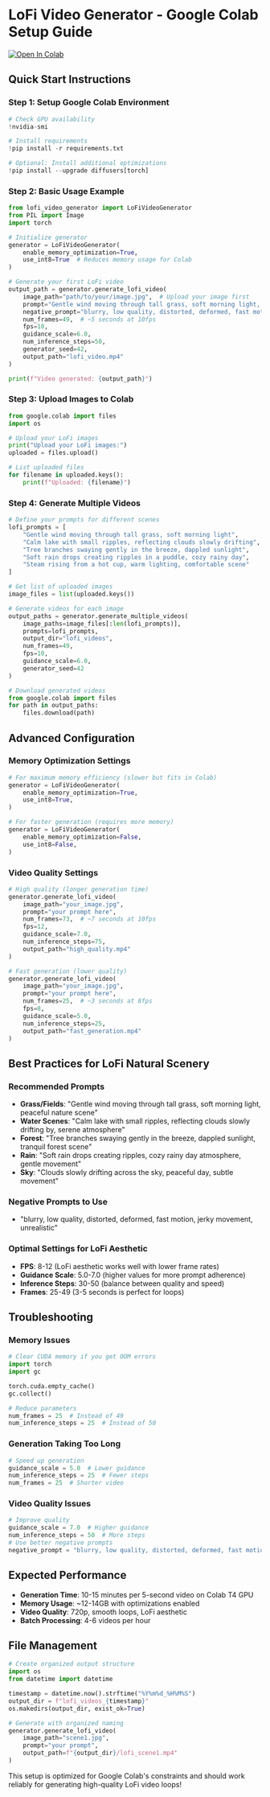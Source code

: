 # LoFi Video Generator - Google Colab Setup Guide

[![Open In Colab](https://colab.research.google.com/assets/colab-badge.svg)](https://colab.research.google.com/github/yourusername/lofi-video-generator/blob/main/notebooks/colab_quickstart.ipynb)

## Quick Start Instructions

### Step 1: Setup Google Colab Environment

```python
# Check GPU availability
!nvidia-smi

# Install requirements
!pip install -r requirements.txt

# Optional: Install additional optimizations
!pip install --upgrade diffusers[torch]
```

### Step 2: Basic Usage Example

```python
from lofi_video_generator import LoFiVideoGenerator
from PIL import Image
import torch

# Initialize generator
generator = LoFiVideoGenerator(
    enable_memory_optimization=True,
    use_int8=True  # Reduces memory usage for Colab
)

# Generate your first LoFi video
output_path = generator.generate_lofi_video(
    image_path="path/to/your/image.jpg",  # Upload your image first
    prompt="Gentle wind moving through tall grass, soft morning light, peaceful nature scene",
    negative_prompt="blurry, low quality, distorted, deformed, fast motion",
    num_frames=49,  # ~5 seconds at 10fps
    fps=10,
    guidance_scale=6.0,
    num_inference_steps=50,
    generator_seed=42,
    output_path="lofi_video.mp4"
)

print(f"Video generated: {output_path}")
```

### Step 3: Upload Images to Colab

```python
from google.colab import files
import os

# Upload your LoFi images
print("Upload your LoFi images:")
uploaded = files.upload()

# List uploaded files
for filename in uploaded.keys():
    print(f"Uploaded: {filename}")
```

### Step 4: Generate Multiple Videos

```python
# Define your prompts for different scenes
lofi_prompts = [
    "Gentle wind moving through tall grass, soft morning light",
    "Calm lake with small ripples, reflecting clouds slowly drifting",
    "Tree branches swaying gently in the breeze, dappled sunlight",
    "Soft rain drops creating ripples in a puddle, cozy rainy day",
    "Steam rising from a hot cup, warm lighting, comfortable scene"
]

# Get list of uploaded images
image_files = list(uploaded.keys())

# Generate videos for each image
output_paths = generator.generate_multiple_videos(
    image_paths=image_files[:len(lofi_prompts)],
    prompts=lofi_prompts,
    output_dir="lofi_videos",
    num_frames=49,
    fps=10,
    guidance_scale=6.0,
    generator_seed=42
)

# Download generated videos
from google.colab import files
for path in output_paths:
    files.download(path)
```

## Advanced Configuration

### Memory Optimization Settings

```python
# For maximum memory efficiency (slower but fits in Colab)
generator = LoFiVideoGenerator(
    enable_memory_optimization=True,
    use_int8=True,
)

# For faster generation (requires more memory)
generator = LoFiVideoGenerator(
    enable_memory_optimization=False,
    use_int8=False,
)
```

### Video Quality Settings

```python
# High quality (longer generation time)
generator.generate_lofi_video(
    image_path="your_image.jpg",
    prompt="your prompt here",
    num_frames=73,  # ~7 seconds at 10fps
    fps=12,
    guidance_scale=7.0,
    num_inference_steps=75,
    output_path="high_quality.mp4"
)

# Fast generation (lower quality)
generator.generate_lofi_video(
    image_path="your_image.jpg",
    prompt="your prompt here",
    num_frames=25,  # ~3 seconds at 8fps
    fps=8,
    guidance_scale=5.0,
    num_inference_steps=25,
    output_path="fast_generation.mp4"
)
```

## Best Practices for LoFi Natural Scenery

### Recommended Prompts

- **Grass/Fields**: "Gentle wind moving through tall grass, soft morning light, peaceful nature scene"
- **Water Scenes**: "Calm lake with small ripples, reflecting clouds slowly drifting by, serene atmosphere"
- **Forest**: "Tree branches swaying gently in the breeze, dappled sunlight, tranquil forest scene"
- **Rain**: "Soft rain drops creating ripples, cozy rainy day atmosphere, gentle movement"
- **Sky**: "Clouds slowly drifting across the sky, peaceful day, subtle movement"

### Negative Prompts to Use

- "blurry, low quality, distorted, deformed, fast motion, jerky movement, unrealistic"

### Optimal Settings for LoFi Aesthetic

- **FPS**: 8-12 (LoFi aesthetic works well with lower frame rates)
- **Guidance Scale**: 5.0-7.0 (higher values for more prompt adherence)
- **Inference Steps**: 30-50 (balance between quality and speed)
- **Frames**: 25-49 (3-5 seconds is perfect for loops)

## Troubleshooting

### Memory Issues

```python
# Clear CUDA memory if you get OOM errors
import torch
import gc

torch.cuda.empty_cache()
gc.collect()

# Reduce parameters
num_frames = 25  # Instead of 49
num_inference_steps = 25  # Instead of 50
```

### Generation Taking Too Long

```python
# Speed up generation
guidance_scale = 5.0  # Lower guidance
num_inference_steps = 25  # Fewer steps
num_frames = 25  # Shorter video
```

### Video Quality Issues

```python
# Improve quality
guidance_scale = 7.0  # Higher guidance
num_inference_steps = 50  # More steps
# Use better negative prompts
negative_prompt = "blurry, low quality, distorted, deformed, fast motion, jerky movement"
```

## Expected Performance

- **Generation Time**: 10-15 minutes per 5-second video on Colab T4 GPU
- **Memory Usage**: ~12-14GB with optimizations enabled
- **Video Quality**: 720p, smooth loops, LoFi aesthetic
- **Batch Processing**: 4-6 videos per hour

## File Management

```python
# Create organized output structure
import os
from datetime import datetime

timestamp = datetime.now().strftime("%Y%m%d_%H%M%S")
output_dir = f"lofi_videos_{timestamp}"
os.makedirs(output_dir, exist_ok=True)

# Generate with organized naming
generator.generate_lofi_video(
    image_path="scene1.jpg",
    prompt="your prompt",
    output_path=f"{output_dir}/lofi_scene1.mp4"
)
```

This setup is optimized for Google Colab's constraints and should work reliably for generating high-quality LoFi video loops!